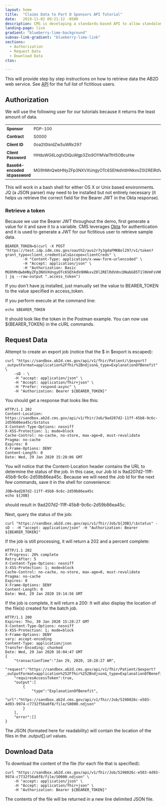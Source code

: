 ```yaml
---
layout: home
title:  "Claims Data to Part D Sponsors API Tutorial"
date:   2019-11-02 09:21:12 -0500 
description: CMS is developing a standards-based API to allow standalone Medicare Part D plan (PDP) sponsors to retrieve Medicare claims data for their enrollees.
landing-page: live
gradient: "blueberry-lime-background"
subnav-link-gradient: "blueberry-lime-link"
sections:
  - Authorization
  - Request Data
  - Download Data
ctas:

---
```

<style>
.ds-c-table td,
.ds-c-table th {
    padding: 0.3rem;
    font-size: small;
}
</style>
This will provide step by step instructions on how to retrieve data the AB2D web service. See [API](intro) 
for the full list of fictitious users. 

## Authorization
We will use the following user for our tutorials because it returns the least amount of data.
<table class="ds-c-table">
    <tbody>
        <tr>
            <td><b>Sponsor</b></td>
            <td>PDP-100</td>
        </tr>
        <tr>
            <td><b>Contract</b></td>
            <td>S0000</td>
        </tr>
        <tr>
            <td><b>Client ID</b></td>
            <td>0oa2t0lsrdZw5uWRx297</td>
        </tr>
        <tr>
            <td><b>Client Password</b></td>
            <td>HHduWG6LogIvDIQuWgp3Zlo9OYMValTtH5OBcuHw</td>
        </tr>
        <tr>
            <td><b>Base64-encoded id:password</b></td>
            <td>MG9hMnQwbHNyZFp3NXVXUngyOTc6SEhkdVdHNkxvZ0l2RElRdVdncDNabG85T1lNVmFsVHRINU9CY3VIdw==</td>
        </tr>
    </tbody>
</table>

This will work in a bash shell for either OS X or Unix based environments. JQ (a JSON parser) may need to be 
installed but not entirely necessary (it helps us retrieve the correct field for the Bearer JWT in the Okta 
response).

### Retrieve a token
Because we use the Bearer JWT throughout the demo, first generate a value for it and save it to a variable. CMS leverages
[Okta](www.okta.com) for authentication and it is used to generate a JWT for our fictitious user to retrieve sample data.

```
BEARER_TOKEN=$(curl -X POST "https://test.idp.idm.cms.gov/oauth2/aus2r7y3gdaFMKBol297/v1/token?grant_type=client_credentials&scope=clientCreds" \
        -H "Content-Type: application/x-www-form-urlencoded" \
        -H "Accept: application/json" \
        -H "Authorization: Basic MG9hMnQwbHNyZFp3NXVXUngyOTc6SEhkdVdHNkxvZ0l2RElRdVdncDNabG85T1lNVmFsVHRINU9CY3VIdw==" | jq --raw-output ".access_token")
```

If you don't have jq installed, just manually set the value to BEARER_TOKEN to the value specified in access_token.

If you perform execute at the command line:

```
echo $BEARER_TOKEN
```

It should look like the token in the Postman example. You can now use ${BEARER_TOKEN} in the cURL commands.

## Request Data
Attempt to create an export job (notice that the $ in $export is escaped):

```
curl "https://sandbox.ab2d.cms.gov/api/v1/fhir/Patient/\$export?_outputFormat=application%2Ffhir%2Bndjson&_type=ExplanationOfBenefit" \
    -sD - \
    -H "accept: application/json" \
    -H "Accept: application/fhir+json" \
    -H "Prefer: respond-async" \
    -H "Authorization: Bearer ${BEARER_TOKEN}" 
```

You should get a response that looks like this:

```
HTTP/1.1 202 
Content-Location: https://sandbox.ab2d.cms.gov/api/v1/fhir/Job/9ad207d2-11ff-45b8-9c6c-2d59b86ea45c/$status
X-Content-Type-Options: nosniff
X-XSS-Protection: 1; mode=block
Cache-Control: no-cache, no-store, max-age=0, must-revalidate
Pragma: no-cache
Expires: 0
X-Frame-Options: DENY
Content-Length: 0
Date: Wed, 29 Jan 2020 15:28:06 GMT
```
You will notice that the Content-Location header contains the URL to determine the status of the job. In this case, our Job Id is 9ad207d2-11ff-45b8-9c6c-2d59b86ea45c. Because we will need the Job Id for the next few commands, save it in the shell for convenience:

```
JOB=9ad207d2-11ff-45b8-9c6c-2d59b86ea45c
echo ${JOB}
```
should result in 9ad207d2-11ff-45b8-9c6c-2d59b86ea45c.

Next, query the status of the job:

```
curl "https://sandbox.ab2d.cms.gov/api/v1/fhir/Job/${JOB}/\$status" -sD - -H "accept: application/json" -H "Authorization: Bearer ${BEARER_TOKEN}"
```
If the job is still processing, it will return a 202 and a percent complete:

```
HTTP/1.1 202 
X-Progress: 20% complete
Retry-After: 5
X-Content-Type-Options: nosniff
X-XSS-Protection: 1; mode=block
Cache-Control: no-cache, no-store, max-age=0, must-revalidate
Pragma: no-cache
Expires: 0
X-Frame-Options: DENY
Content-Length: 0
Date: Wed, 29 Jan 2020 19:14:56 GMT
```

If the job is complete, it will return a 200: It will also display the location of the file(s) created for the batch job.

```
HTTP/1.1 200 
Expires: Thu, 30 Jan 2020 15:28:27 GMT
X-Content-Type-Options: nosniff
X-XSS-Protection: 1; mode=block
X-Frame-Options: DENY
vary: accept-encoding
Content-Type: application/json
Transfer-Encoding: chunked
Date: Wed, 29 Jan 2020 16:04:47 GMT
{
    "transactionTime":"Jan 29, 2020, 10:28:27 AM",
    "request":"https://sandbox.ab2d.cms.gov/api/v1/fhir/Patient/$export?_outputFormat=application%252Ffhir%252Bndjson&_type=ExplanationOfBenefit",
    "requiresAccessToken":true,
    "output":[
        {
            "type":"ExplanationOfBenefit",
            "url":"https://sandbox.ab2d.cms.gov/api/v1/fhir/Job/5298026c-e503-4d93-9974-c7732f56a0f8/file/S0000.ndjson"
        }
    ],
    "error":[]
}
```

The JSON (formated here for readability) will contain the location of the files in the .output[].url values.

## Download Data

To download the content of the file (for each file that is specified):

```
curl "https://sandbox.ab2d.cms.gov/api/v1/fhir/Job/5298026c-e503-4d93-9974-c7732f56a0f8/file/S0000.ndjson" \
    -H "accept: application/json" \
    -H "Accept: application/fhir+json" \
    -H "Authorization: Bearer ${BEARER_TOKEN}"
```

The contents of the file will be returned in a new line delimited JSON file.

